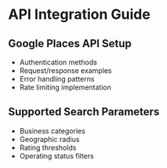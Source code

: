 # API Integration Guide

## Google Places API Setup
- Authentication methods
- Request/response examples
- Error handling patterns
- Rate limiting implementation

## Supported Search Parameters
- Business categories
- Geographic radius
- Rating thresholds
- Operating status filters
